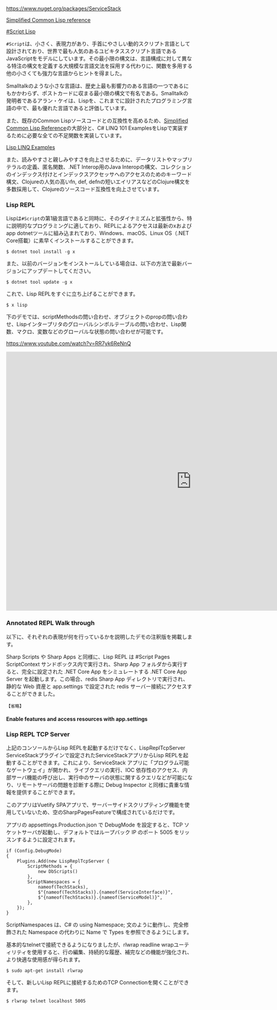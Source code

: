https://www.nuget.org/packages/ServiceStack

[Simplified Common Lisp reference](https://jtra.cz/stuff/lisp/sclr/)

[#Script Lisp](https://sharpscript.net/lisp/)

`#Script`は、小さく、表現力があり、手首にやさしい動的スクリプト言語として設計されており、世界で最も人気のあるユビキタススクリプト言語であるJavaScriptをモデルにしています。その最小限の構文は、言語構成に対して異なる特注の構文を定義する大規模な言語文法を採用する代わりに、関数を多用する他の小さくても強力な言語からヒントを得ました。

Smalltalkのような小さな言語は、歴史上最も影響力のある言語の一つであるにもかかわらず、ポストカードに収まる最小限の構文で有名である。Smalltalkの発明者であるアラン・ケイは、Lispを、これまでに設計されたプログラミング言語の中で、最も優れた言語であると評価しています。

また、既存のCommon Lispソースコードとの互換性を高めるため、[Simplified Common Lisp Reference](https://jtra.cz/stuff/lisp/sclr/)の大部分と、C# LINQ 101 ExamplesをLispで実装するために必要な全ての不足関数を実装しています。

[Lisp LINQ Examples](https://sharpscript.net/linq/restriction-operators?lang=lisp)

また、読みやすさと親しみやすさを向上させるために、データリストやマップリテラルの定義、匿名関数、.NET Interop用のJava Interopの構文、コレクションのインデックス付けとインデックスアクセッサへのアクセスのためのキーワード構文、Clojureの人気の高いfn, def, defnの短いエイリアスなどのClojure構文を多数採用して、Clojureのソースコード互換性を向上させています。

### Lisp REPL

Lispは`#Script`の第1級言語であると同時に、そのダイナミズムと拡張性から、特に説明的なプログラミングに適しており、REPLによるアクセスは最新のxおよびapp dotnetツールに組み込まれており、Windows、macOS、Linux OS（.NET Core搭載）に素早くインストールすることができます。

```
$ dotnet tool install -g x
```

また、以前のバージョンをインストールしている場合は、以下の方法で最新バージョンにアップデートしてください。

```
$ dotnet tool update -g x
```

これで、Lisp REPLをすぐに立ち上げることができます。

```
$ x lisp
```

下のデモでは、scriptMethodsの問い合わせ、オブジェクトのpropの問い合わせ、Lispインタープリタのグローバルシンボルテーブルの問い合わせ、Lisp関数、マクロ、変数などのグローバルな状態の問い合わせが可能です。

https://www.youtube.com/watch?v=RR7yk6ReNnQ

<iframe width="1000" height="700" src="https://www.youtube.com/embed/RR7yk6ReNnQ" title="YouTube video player" frameborder="0" allow="accelerometer; autoplay; clipboard-write; encrypted-media; gyroscope; picture-in-picture; web-share" allowfullscreen></iframe>

### Annotated REPL Walk through

以下に、それぞれの表現が何を行っているかを説明したデモの注釈版を掲載します。

Sharp Scripts や Sharp Apps と同様に、Lisp REPL は #Script Pages ScriptContext サンドボックス内で実行され、Sharp App フォルダから実行すると、完全に設定された .NET Core App をシミュレートする .NET Core App Server を起動します。この場合、redis Sharp App ディレクトリで実行され、静的な Web 資産と app.settings で設定された redis サーバー接続にアクセスすることができました。

```
【省略】
```

#### Enable features and access resources with app.settings

### Lisp REPL TCP Server

上記のコンソールからLisp REPLを起動するだけでなく、LispReplTcpServer ServiceStackプラグインで設定されたServiceStackアプリからLisp REPLを起動することができます。これにより、ServiceStack アプリに「プログラム可能なゲートウェイ」が開かれ、ライブクエリの実行、IOC 依存性のアクセス、内部サーバ機能の呼び出し、実行中のサーバの状態に関するクエリなどが可能になり、リモートサーバの問題を診断する際に Debug Inspector と同様に貴重な情報を提供することができます。

このアプリはVuetify SPAアプリで、サーバーサイドスクリプティング機能を使用していないため、空のSharpPagesFeatureで構成されているだけです。

アプリの appsettings.Production.json で DebugMode を設定すると、TCP ソケットサーバが起動し、デフォルトではループバック IP のポート 5005 をリッスンするように設定されます。

```
if (Config.DebugMode)
{
    Plugins.Add(new LispReplTcpServer {
        ScriptMethods = {
            new DbScripts()
        },
        ScriptNamespaces = {
            nameof(TechStacks),
            $"{nameof(TechStacks)}.{nameof(ServiceInterface)}",
            $"{nameof(TechStacks)}.{nameof(ServiceModel)}",
        },
    });
}
```

ScriptNamespaces は、C# の using Namespace; 文のように動作し、完全修飾された Namespace の代わりに Name で Types を参照できるようにします。

基本的なtelnetで接続できるようになりましたが、rlwrap readline wrapユーティリティを使用すると、行の編集、持続的な履歴、補完などの機能が強化され、より快適な使用感が得られます。

```
$ sudo apt-get install rlwrap
```

そして、新しいLisp REPLに接続するためのTCP Connectionを開くことができます。

```
$ rlwrap telnet localhost 5005
```



